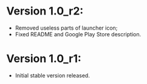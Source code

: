 # Version 1.0_r2:
- Removed useless parts of launcher icon;
- Fixed README and Google Play Store description.

# Version 1.0_r1:
- Initial stable version released.